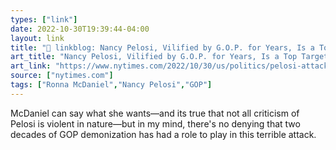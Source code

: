 ```yaml
---
types: ["link"]
date: 2022-10-30T19:39:44-04:00
layout: link
title: "🔗 linkblog: Nancy Pelosi, Vilified by G.O.P. for Years, Is a Top Target of Threats - The New York Times'"
art_title: "Nancy Pelosi, Vilified by G.O.P. for Years, Is a Top Target of Threats - The New York Times"
art_link: "https://www.nytimes.com/2022/10/30/us/politics/pelosi-attack-republican-threats.html"
source: ["nytimes.com"]
tags: ["Ronna McDaniel","Nancy Pelosi","GOP"]
---
```

McDaniel can say what she wants—and its true that not all criticism of Pelosi is violent in nature—but in my mind, there's no denying that two decades of GOP demonization has had a role to play in this terrible attack.
 
